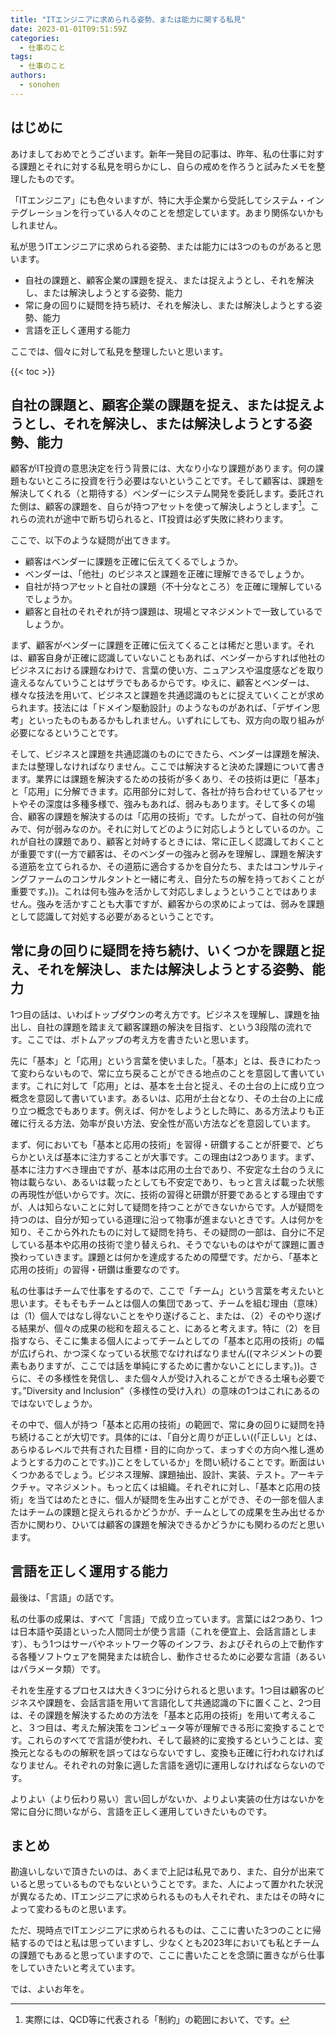 ```yaml
---
title: "ITエンジニアに求められる姿勢、または能力に関する私見"
date: 2023-01-01T09:51:59Z
categories:
  - 仕事のこと
tags:
  - 仕事のこと
authors:
  - sonohen
---
```


## はじめに

あけましておめでとうございます。新年一発目の記事は、昨年、私の仕事に対する課題とそれに対する私見を明らかにし、自らの戒めを作ろうと試みたメモを整理したものです。

「ITエンジニア」にも色々いますが、特に大手企業から受託してシステム・インテグレーションを行っている人々のことを想定しています。あまり関係ないかもしれません。

私が思うITエンジニアに求められる姿勢、または能力には3つのものがあると思います。

+ 自社の課題と、顧客企業の課題を捉え、または捉えようとし、それを解決し、または解決しようとする姿勢、能力
+ 常に身の回りに疑問を持ち続け、それを解決し、または解決しようとする姿勢、能力
+ 言語を正しく運用する能力

ここでは、個々に対して私見を整理したいと思います。

<!--more-->

{{< toc >}}

## 自社の課題と、顧客企業の課題を捉え、または捉えようとし、それを解決し、または解決しようとする姿勢、能力

顧客がIT投資の意思決定を行う背景には、大なり小なり課題があります。何の課題もないところに投資を行う必要はないということです。そして顧客は、課題を解決してくれる（と期待する）ベンダーにシステム開発を委託します。委託された側は、顧客の課題を、自らが持つアセットを使って解決しようとします[^1]。これらの流れが途中で断ち切られると、IT投資は必ず失敗に終わります。

[^1]: 実際には、QCD等に代表される「制約」の範囲において、です。

ここで、以下のような疑問が出てきます。

- 顧客はベンダーに課題を正確に伝えてくるでしょうか。
- ベンダーは、「他社」のビジネスと課題を正確に理解できるでしょうか。
- 自社が持つアセットと自社の課題（不十分なところ）を正確に理解しているでしょうか。
- 顧客と自社のそれぞれが持つ課題は、現場とマネジメントで一致しているでしょうか。

まず、顧客がベンダーに課題を正確に伝えてくることは稀だと思います。それは、顧客自身が正確に認識していないこともあれば、ベンダーからすれば他社のビジネスにおける課題なわけで、言葉の使い方、ニュアンスや温度感などを取り違えるなんていうことはザラでもあるからです。ゆえに、顧客とベンダーは、様々な技法を用いて、ビジネスと課題を共通認識のもとに捉えていくことが求められます。技法には「ドメイン駆動設計」のようなものがあれば、「デザイン思考」といったものもあるかもしれません。いずれにしても、双方向の取り組みが必要になるということです。

そして、ビジネスと課題を共通認識のものにできたら、ベンダーは課題を解決、または整理しなければなりません。ここでは解決すると決めた課題について書きます。業界には課題を解決するための技術が多くあり、その技術は更に「基本」と「応用」に分解できます。応用部分に対して、各社が持ち合わせているアセットやその深度は多種多様で、強みもあれば、弱みもあります。そして多くの場合、顧客の課題を解決するのは「応用の技術」です。したがって、自社の何が強みで、何が弱みなのか。それに対してどのように対応しようとしているのか。これが自社の課題であり、顧客と対峙するときには、常に正しく認識しておくことが重要です((一方で顧客は、そのベンダーの強みと弱みを理解し、課題を解決する道筋を立てられるか、その道筋に適合するかを自分たち、またはコンサルティングファームのコンサルタントと一緒に考え、自分たちの解を持っておくことが重要です。))。これは何も強みを活かして対応しましょうということではありません。強みを活かすことも大事ですが、顧客からの求めによっては、弱みを課題として認識して対処する必要があるということです。

## 常に身の回りに疑問を持ち続け、いくつかを課題と捉え、それを解決し、または解決しようとする姿勢、能力

1つ目の話は、いわばトップダウンの考え方です。ビジネスを理解し、課題を抽出し、自社の課題を踏まえて顧客課題の解決を目指す、という3段階の流れです。ここでは、ボトムアップの考え方を書きたいと思います。

先に「基本」と「応用」という言葉を使いました。「基本」とは、長きにわたって変わらないもので、常に立ち戻ることができる地点のことを意図して書いています。これに対して「応用」とは、基本を土台と捉え、その土台の上に成り立つ概念を意図して書いています。あるいは、応用が土台となり、その土台の上に成り立つ概念でもあります。例えば、何かをしようとした時に、ある方法よりも正確に行える方法、効率が良い方法、安全性が高い方法などを意図しています。

まず、何においても「基本と応用の技術」を習得・研鑽することが肝要で、どちらかといえば基本に注力することが大事です。この理由は2つあります。まず、基本に注力すべき理由ですが、基本は応用の土台であり、不安定な土台のうえに物は載らない、あるいは載ったとしても不安定であり、もっと言えば載った状態の再現性が低いからです。次に、技術の習得と研鑽が肝要であるとする理由ですが、人は知らないことに対して疑問を持つことができないからです。人が疑問を持つのは、自分が知っている道理に沿って物事が進まないときです。人は何かを知り、そこから外れたものに対して疑問を持ち、その疑問の一部は、自分に不足している基本や応用の技術で塗り替えられ、そうでないものはやがて課題に置き換わっていきます。課題とは何かを達成するための障壁です。だから、「基本と応用の技術」の習得・研鑽は重要なのです。

私の仕事はチームで仕事をするので、ここで「チーム」という言葉を考えたいと思います。そもそもチームとは個人の集団であって、チームを組む理由（意味）は（1）個人ではなし得ないことをやり遂げること、または、（2）そのやり遂げる結果が、個々の成果の総和を超えること、にあると考えます。特に（2）を目指すなら、そこに集まる個人によってチームとしての「基本と応用の技術」の幅が広げられ、かつ深くなっている状態でなければなりません((マネジメントの要素もありますが、ここでは話を単純にするために書かないことにします。))。さらに、その多様性を発信し、また個々人が受け入れることができる土壌も必要です。”Diversity and Inclusion”（多様性の受け入れ）の意味の1つはこれにあるのではないでしょうか。

その中で、個人が持つ「基本と応用の技術」の範囲で、常に身の回りに疑問を持ち続けることが大切です。具体的には、「自分と周りが正しい((「正しい」とは、あらゆるレベルで共有された目標・目的に向かって、まっすぐの方向へ推し進めようとする力のことです。))ことをしているか」を問い続けることです。断面はいくつかあるでしょう。ビジネス理解、課題抽出、設計、実装、テスト。アーキテクチャ。マネジメント。もっと広くは組織。それぞれに対し、「基本と応用の技術」を当てはめたときに、個人が疑問を生み出すことができ、その一部を個人またはチームの課題と捉えられるかどうかが、チームとしての成果を生み出せるか否かに関わり、ひいては顧客の課題を解決できるかどうかにも関わるのだと思います。

## 言語を正しく運用する能力

最後は、「言語」の話です。

私の仕事の成果は、すべて「言語」で成り立っています。言葉には2つあり、1つは日本語や英語といった人間同士が使う言語（これを便宜上、会話言語とします）、もう1つはサーバやネットワーク等のインフラ、およびそれらの上で動作する各種ソフトウェアを開発または統合し、動作させるために必要な言語（あるいはパラメータ類）です。

それを生産するプロセスは大きく3つに分けられると思います。1つ目は顧客のビジネスや課題を、会話言語を用いて言語化して共通認識の下に置くこと、2つ目は、その課題を解決するための方法を「基本と応用の技術」を用いて考えること、３つ目は、考えた解決策をコンピュータ等が理解できる形に変換することです。これらのすべてで言語が使われ、そして最終的に変換するということは、変換元となるものの解釈を誤ってはならないですし、変換も正確に行われなければなりません。それぞれの対象に適した言語を適切に運用しなければならないのです。

よりよい（より伝わり易い）言い回しがないか、よりよい実装の仕方はないかを常に自分に問いながら、言語を正しく運用していきたいものです。

## まとめ

勘違いしないで頂きたいのは、あくまで上記は私見であり、また、自分が出来ていると思っているものでもないということです。また、人によって置かれた状況が異なるため、ITエンジニアに求められるものも人それぞれ、またはその時々によって変わるものと思います。

ただ、現時点でITエンジニアに求められるものは、ここに書いた3つのことに帰結するのではと私は思っていますし、少なくとも2023年においても私とチームの課題でもあると思っていますので、ここに書いたことを念頭に置きながら仕事をしていきたいと考えています。

では、よいお年を。

